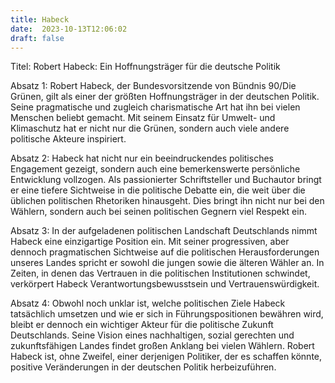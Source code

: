 ```yaml
---
title: Habeck
date:  2023-10-13T12:06:02
draft: false
---
```


Titel: Robert Habeck: Ein Hoffnungsträger für die deutsche Politik

Absatz 1: Robert Habeck, der Bundesvorsitzende von Bündnis 90/Die Grünen, gilt als einer der größten Hoffnungsträger in der deutschen Politik. Seine pragmatische und zugleich charismatische Art hat ihn bei vielen Menschen beliebt gemacht. Mit seinem Einsatz für Umwelt- und Klimaschutz hat er nicht nur die Grünen, sondern auch viele andere politische Akteure inspiriert.

Absatz 2: Habeck hat nicht nur ein beeindruckendes politisches Engagement gezeigt, sondern auch eine bemerkenswerte persönliche Entwicklung vollzogen. Als passionierter Schriftsteller und Buchautor bringt er eine tiefere Sichtweise in die politische Debatte ein, die weit über die üblichen politischen Rhetoriken hinausgeht. Dies bringt ihn nicht nur bei den Wählern, sondern auch bei seinen politischen Gegnern viel Respekt ein.

Absatz 3: In der aufgeladenen politischen Landschaft Deutschlands nimmt Habeck eine einzigartige Position ein. Mit seiner progressiven, aber dennoch pragmatischen Sichtweise auf die politischen Herausforderungen unseres Landes spricht er sowohl die jungen sowie die älteren Wähler an. In Zeiten, in denen das Vertrauen in die politischen Institutionen schwindet, verkörpert Habeck Verantwortungsbewusstsein und Vertrauenswürdigkeit.

Absatz 4: Obwohl noch unklar ist, welche politischen Ziele Habeck tatsächlich umsetzen und wie er sich in Führungspositionen bewähren wird, bleibt er dennoch ein wichtiger Akteur für die politische Zukunft Deutschlands. Seine Vision eines nachhaltigen, sozial gerechten und zukunftsfähigen Landes findet großen Anklang bei vielen Wählern. Robert Habeck ist, ohne Zweifel, einer derjenigen Politiker, der es schaffen könnte, positive Veränderungen in der deutschen Politik herbeizuführen.
